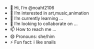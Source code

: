 - 👋 Hi, I’m @noaht2106
- 👀 I’m interested in art,music,animation
- 🌱 I’m currently learning ...
- 💞️ I’m looking to collaborate on ...
- 📫 How to reach me ...
- 😄 Pronouns: she/him
- ⚡ Fun fact: i like snails

<!---
noaht2106/noaht2106 is a ✨ special ✨ repository because its `README.md` (this file) appears on your GitHub profile.
You can click the Preview link to take a look at your changes.
--->
